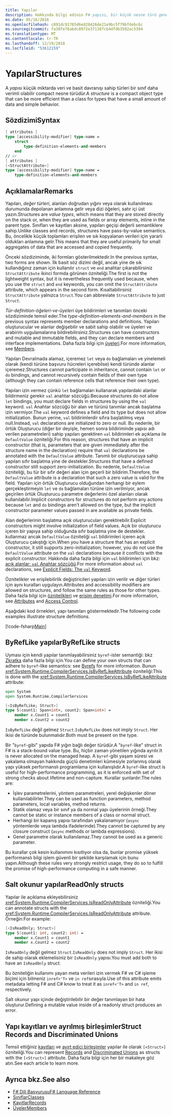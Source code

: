 ```yaml
---
title: Yapılar
description: Hakkında bilgi edinin F# yapısı, bir küçük nesne türü genellikle bir sınıf türleri ile küçük miktarda veri ve basit davranışı için daha verimlidir.
ms.date: 05/16/2016
ms.openlocfilehash: c091dc91765d6e828426de21e9bc5f79bfdebc6c
ms.sourcegitcommit: fa38fe76abdc8972e37138fcb4dfdb3502ac5394
ms.translationtype: MT
ms.contentlocale: tr-TR
ms.lasthandoff: 12/19/2018
ms.locfileid: "53612159"
---
```

# <a name="structures"></a><span data-ttu-id="49c76-103">Yapılar</span><span class="sxs-lookup"><span data-stu-id="49c76-103">Structures</span></span>

<span data-ttu-id="49c76-104">A *yapısı* küçük miktarda veri ve basit davranışı sahip türleri bir sınıf daha verimli olabilir compact nesne türüdür.</span><span class="sxs-lookup"><span data-stu-id="49c76-104">A *structure* is a compact object type that can be more efficient than a class for types that have a small amount of data and simple behavior.</span></span>

## <a name="syntax"></a><span data-ttu-id="49c76-105">Sözdizimi</span><span class="sxs-lookup"><span data-stu-id="49c76-105">Syntax</span></span>

```fsharp
[ attributes ]
type [accessibility-modifier] type-name =
    struct
        type-definition-elements-and-members
    end
// or
[ attributes ]
[<StructAttribute>]
type [accessibility-modifier] type-name =
    type-definition-elements-and-members
```

## <a name="remarks"></a><span data-ttu-id="49c76-106">Açıklamalar</span><span class="sxs-lookup"><span data-stu-id="49c76-106">Remarks</span></span>

<span data-ttu-id="49c76-107">Yapıları, *değer türleri*, alanları doğrudan yığını veya olarak kullanılması durumunda depolanan anlamına gelir veya dizi öğeleri, satır içi üst yazın.</span><span class="sxs-lookup"><span data-stu-id="49c76-107">Structures are *value types*, which means that they are stored directly on the stack or, when they are used as fields or array elements, inline in the parent type.</span></span> <span data-ttu-id="49c76-108">Sınıfları ve kayıtları aksine, yapıları geçişi değerli semantiklere sahip.</span><span class="sxs-lookup"><span data-stu-id="49c76-108">Unlike classes and records, structures have pass-by-value semantics.</span></span> <span data-ttu-id="49c76-109">Bu, öncelikle küçük toplamları erişilen ve sık kopyalanan verileri için yararlı oldukları anlamına gelir.</span><span class="sxs-lookup"><span data-stu-id="49c76-109">This means that they are useful primarily for small aggregates of data that are accessed and copied frequently.</span></span>

<span data-ttu-id="49c76-110">Önceki sözdiziminde, iki formları gösterilmektedir.</span><span class="sxs-lookup"><span data-stu-id="49c76-110">In the previous syntax, two forms are shown.</span></span> <span data-ttu-id="49c76-111">İlk basit söz dizimi değil, ancak yine de sık kullandığınız zaman için kullanılır `struct` ve `end` anahtar çıkarabilirsiniz `StructAttribute` ikinci formda görünen özniteliği.</span><span class="sxs-lookup"><span data-stu-id="49c76-111">The first is not the lightweight syntax, but it is nevertheless frequently used because, when you use the `struct` and `end` keywords, you can omit the `StructAttribute` attribute, which appears in the second form.</span></span> <span data-ttu-id="49c76-112">Kısaltabilirsiniz `StructAttribute` yalnızca `Struct`.</span><span class="sxs-lookup"><span data-stu-id="49c76-112">You can abbreviate `StructAttribute` to just `Struct`.</span></span>

<span data-ttu-id="49c76-113">*Tür-definition-öğeleri-ve-üyeleri* üye bildirimleri ve tanımları önceki sözdiziminde temsil eder.</span><span class="sxs-lookup"><span data-stu-id="49c76-113">The *type-definition-elements-and-members* in the previous syntax represents member declarations and definitions.</span></span> <span data-ttu-id="49c76-114">Yapıları oluşturucular ve alanlar değişebilir ve sabit sahip olabilir ve üyeleri ve arabirim uygulamalarına bildirebilirsiniz.</span><span class="sxs-lookup"><span data-stu-id="49c76-114">Structures can have constructors and mutable and immutable fields, and they can declare members and interface implementations.</span></span> <span data-ttu-id="49c76-115">Daha fazla bilgi için [üyeleri](members/index.md).</span><span class="sxs-lookup"><span data-stu-id="49c76-115">For more information, see [Members](members/index.md).</span></span>

<span data-ttu-id="49c76-116">Yapıları Devralmada alamaz, içeremez `let` veya `do` bağlamaları ve yinelemeli olarak (kendi türüne başvuru hücreleri içerebilse) kendi türünde alanlar içeremez.</span><span class="sxs-lookup"><span data-stu-id="49c76-116">Structures cannot participate in inheritance, cannot contain `let` or `do` bindings, and cannot recursively contain fields of their own type (although they can contain reference cells that reference their own type).</span></span>

<span data-ttu-id="49c76-117">Yapıları izin vermez çünkü `let` bağlamaları kullanarak yapılardaki alanlar bildirmeniz gerekir `val` anahtar sözcüğü.</span><span class="sxs-lookup"><span data-stu-id="49c76-117">Because structures do not allow `let` bindings, you must declare fields in structures by using the `val` keyword.</span></span> <span data-ttu-id="49c76-118">`val` Anahtar sözcüğü bir alan ve türünü tanımlar ancak başlatma izin vermiyor.</span><span class="sxs-lookup"><span data-stu-id="49c76-118">The `val` keyword defines a field and its type but does not allow initialization.</span></span> <span data-ttu-id="49c76-119">Bunun yerine, `val` bildirimlerdir sıfıra başlatılmış veya null.</span><span class="sxs-lookup"><span data-stu-id="49c76-119">Instead, `val` declarations are initialized to zero or null.</span></span> <span data-ttu-id="49c76-120">Bu nedenle, bir örtük Oluşturucu (diğer bir deyişle, hemen sonra bildiriminde yapısı adı verilen parametreleri) sahip yapıları gerektiren `val` bildirimleri ek açıklama ile `DefaultValue` özniteliği.</span><span class="sxs-lookup"><span data-stu-id="49c76-120">For this reason, structures that have an implicit constructor (that is, parameters that are given immediately after the structure name in the declaration) require that `val` declarations be annotated with the `DefaultValue` attribute.</span></span> <span data-ttu-id="49c76-121">Tanımlı bir oluşturucuya sahip yapıları sıfır başlatma yine de destekler.</span><span class="sxs-lookup"><span data-stu-id="49c76-121">Structures that have a defined constructor still support zero-initialization.</span></span> <span data-ttu-id="49c76-122">Bu nedenle, `DefaultValue` özniteliği, bu tür bir sıfır değeri alan için geçerli bir bildirim.</span><span class="sxs-lookup"><span data-stu-id="49c76-122">Therefore, the `DefaultValue` attribute is a declaration that such a zero value is valid for the field.</span></span> <span data-ttu-id="49c76-123">Yapıları için örtük Oluşturucu olduğundan herhangi bir eylem gerçekleştirmeyin `let` ve `do` bağlamaları türüne izin verilmiyor, ancak geçirilen örtük Oluşturucu parametre değerlerini özel alanları olarak kullanılabilir.</span><span class="sxs-lookup"><span data-stu-id="49c76-123">Implicit constructors for structures do not perform any actions because `let` and `do` bindings aren’t allowed on the type, but the implicit constructor parameter values passed in are available as private fields.</span></span>

<span data-ttu-id="49c76-124">Alan değerlerinin başlatma açık oluşturucuları gerektirebilir.</span><span class="sxs-lookup"><span data-stu-id="49c76-124">Explicit constructors might involve initialization of field values.</span></span> <span data-ttu-id="49c76-125">Açık bir oluşturucu içeren bir yapıya sahip olduğunda sıfır başlatma yine de destekler. kullanmaz ancak `DefaultValue` özniteliği `val` bildirimleri içeren açık Oluşturucu çakıştığı için.</span><span class="sxs-lookup"><span data-stu-id="49c76-125">When you have a structure that has an explicit constructor, it still supports zero-initialization; however, you do not use the `DefaultValue` attribute on the `val` declarations because it conflicts with the explicit constructor.</span></span> <span data-ttu-id="49c76-126">Hakkında daha fazla bilgi için `val` bildirimleri için bkz: [açık alanlar: `val` Anahtar sözcüğü](members/explicit-fields-the-val-keyword.md).</span><span class="sxs-lookup"><span data-stu-id="49c76-126">For more information about `val` declarations, see [Explicit Fields: The `val` Keyword](members/explicit-fields-the-val-keyword.md).</span></span>

<span data-ttu-id="49c76-127">Öznitelikler ve erişilebilirlik değiştiricileri yapıları izin verilir ve diğer türleri için aynı kuralları uygulayın.</span><span class="sxs-lookup"><span data-stu-id="49c76-127">Attributes and accessibility modifiers are allowed on structures, and follow the same rules as those for other types.</span></span> <span data-ttu-id="49c76-128">Daha fazla bilgi için [öznitelikleri](attributes.md) ve [erişim denetimi](access-control.md).</span><span class="sxs-lookup"><span data-stu-id="49c76-128">For more information, see [Attributes](attributes.md) and [Access Control](access-control.md).</span></span>

<span data-ttu-id="49c76-129">Aşağıdaki kod örnekleri, yapı tanımları göstermektedir.</span><span class="sxs-lookup"><span data-stu-id="49c76-129">The following code examples illustrate structure definitions.</span></span>

[!code-fsharp[Main](../../../samples/snippets/fsharp/lang-ref-1/snippet2501.fs)]

## <a name="byreflike-structs"></a><span data-ttu-id="49c76-130">ByRefLike yapılar</span><span class="sxs-lookup"><span data-stu-id="49c76-130">ByRefLike structs</span></span>

<span data-ttu-id="49c76-131">Uyması için kendi yapılar tanımlayabilirsiniz `byref`-ister semantiği: bkz [Zkratka](byrefs.md) daha fazla bilgi için.</span><span class="sxs-lookup"><span data-stu-id="49c76-131">You can define your own structs that can adhere to `byref`-like semantics: see [Byrefs](byrefs.md) for more information.</span></span> <span data-ttu-id="49c76-132">Bunun <xref:System.Runtime.CompilerServices.IsByRefLikeAttribute> özniteliği:</span><span class="sxs-lookup"><span data-stu-id="49c76-132">This is done with the <xref:System.Runtime.CompilerServices.IsByRefLikeAttribute> attribute:</span></span>

```fsharp
open System
open System.Runtime.CompilerServices

[<IsByRefLike; Struct>]
type S(count1: Span<int>, count2: Span<int>) =
    member x.Count1 = count1
    member x.Count2 = count2
```

<span data-ttu-id="49c76-133">`IsByRefLike` değil gelmez `Struct`.</span><span class="sxs-lookup"><span data-stu-id="49c76-133">`IsByRefLike` does not imply `Struct`.</span></span> <span data-ttu-id="49c76-134">Her ikisi de türünde bulunmalıdır.</span><span class="sxs-lookup"><span data-stu-id="49c76-134">Both must be present on the type.</span></span>

<span data-ttu-id="49c76-135">Bir "`byref`-gibi" yapıda F# yığın bağlı değer türüdür.</span><span class="sxs-lookup"><span data-stu-id="49c76-135">A "`byref`-like" struct in F# is a stack-bound value type.</span></span> <span data-ttu-id="49c76-136">Bu, hiçbir zaman yönetilen yığında ayrılır.</span><span class="sxs-lookup"><span data-stu-id="49c76-136">It is never allocated on the managed heap.</span></span> <span data-ttu-id="49c76-137">A `byref`-gibi yaşam süresi ve yakalama olmayan hakkında güçlü denetimleri kümesiyle zorlanmış olarak yapı yüksek performanslı programlama için kullanışlıdır.</span><span class="sxs-lookup"><span data-stu-id="49c76-137">A `byref`-like struct is useful for high-performance programming, as it is enforced with set of strong checks about lifetime and non-capture.</span></span> <span data-ttu-id="49c76-138">Kurallar şunlardır:</span><span class="sxs-lookup"><span data-stu-id="49c76-138">The rules are:</span></span>

* <span data-ttu-id="49c76-139">İşlev parametrelerini, yöntem parametreleri, yerel değişkenler döner kullanılabilirler.</span><span class="sxs-lookup"><span data-stu-id="49c76-139">They can be used as function parameters, method parameters, local variables, method returns.</span></span>
* <span data-ttu-id="49c76-140">Statik olamaz veya bir sınıf ya da normal yapı üyelerinin örneği.</span><span class="sxs-lookup"><span data-stu-id="49c76-140">They cannot be static or instance members of a class or normal struct.</span></span>
* <span data-ttu-id="49c76-141">Herhangi bir kapanış yapısı tarafından yakalanamıyor (`async` yöntemlerde veya lambda ifadelerinde).</span><span class="sxs-lookup"><span data-stu-id="49c76-141">They cannot be captured by any closure construct (`async` methods or lambda expressions).</span></span>
* <span data-ttu-id="49c76-142">Genel parametre olarak kullanılamaz.</span><span class="sxs-lookup"><span data-stu-id="49c76-142">They cannot be used as a generic parameter.</span></span>

<span data-ttu-id="49c76-143">Bu kurallar çok kesin kullanımını kısıtlıyor olsa da, bunlar promise yüksek performanslı bilgi işlem güvenli bir şekilde karşılamak için bunu yapın.</span><span class="sxs-lookup"><span data-stu-id="49c76-143">Although these rules very strongly restrict usage, they do so to fulfill the promise of high-performance computing in a safe manner.</span></span>

## <a name="readonly-structs"></a><span data-ttu-id="49c76-144">Salt okunur yapılar</span><span class="sxs-lookup"><span data-stu-id="49c76-144">ReadOnly structs</span></span>

<span data-ttu-id="49c76-145">Yapılar ile açıklama ekleyebilirsiniz <xref:System.Runtime.CompilerServices.IsReadOnlyAttribute> özniteliği.</span><span class="sxs-lookup"><span data-stu-id="49c76-145">You can annotate structs with the <xref:System.Runtime.CompilerServices.IsReadOnlyAttribute> attribute.</span></span> <span data-ttu-id="49c76-146">Örneğin:</span><span class="sxs-lookup"><span data-stu-id="49c76-146">For example:</span></span>

```fsharp
[<IsReadOnly; Struct>]
type S(count1: int, count2: int) =
    member x.Count1 = count1
    member x.Count2 = count2
```

<span data-ttu-id="49c76-147">`IsReadOnly` değil gelmez `Struct`.</span><span class="sxs-lookup"><span data-stu-id="49c76-147">`IsReadOnly` does not imply `Struct`.</span></span> <span data-ttu-id="49c76-148">Her ikisi de sahip olarak eklemelisiniz bir `IsReadOnly` yapısı.</span><span class="sxs-lookup"><span data-stu-id="49c76-148">You must add both to have an `IsReadOnly` struct.</span></span>

<span data-ttu-id="49c76-149">Bu özniteliğin kullanımı yayan meta verileri izin vermek F# ve C# işleme biçimi için bilmeniz `inref<'T>` ve `in ref`sırasıyla.</span><span class="sxs-lookup"><span data-stu-id="49c76-149">Use of this attribute emits metadata letting F# and C# know to treat it as `inref<'T>` and `in ref`, respectively.</span></span>

<span data-ttu-id="49c76-150">Salt okunur yapı içinde değiştirilebilir bir değer tanımlayan bir hata oluşturur.</span><span class="sxs-lookup"><span data-stu-id="49c76-150">Defining a mutable value inside of a readonly struct produces an error.</span></span>

## <a name="struct-records-and-discriminated-unions"></a><span data-ttu-id="49c76-151">Yapı kayıtları ve ayrılmış birleşimler</span><span class="sxs-lookup"><span data-stu-id="49c76-151">Struct Records and Discriminated Unions</span></span>

<span data-ttu-id="49c76-152">Temsil ettiğiniz [kayıtları](records.md) ve [ayırt edici birleşimler](discriminated-unions.md) yapılar ile olarak `[<Struct>]` özniteliği.</span><span class="sxs-lookup"><span data-stu-id="49c76-152">You can represent [Records](records.md) and [Discriminated Unions](discriminated-unions.md) as structs with the `[<Struct>]` attribute.</span></span>  <span data-ttu-id="49c76-153">Daha fazla bilgi için her bir makaleye göz atın.</span><span class="sxs-lookup"><span data-stu-id="49c76-153">See each article to learn more.</span></span>

## <a name="see-also"></a><span data-ttu-id="49c76-154">Ayrıca bkz.</span><span class="sxs-lookup"><span data-stu-id="49c76-154">See also</span></span>

- [<span data-ttu-id="49c76-155">F# Dili Başvurusu</span><span class="sxs-lookup"><span data-stu-id="49c76-155">F# Language Reference</span></span>](index.md)
- [<span data-ttu-id="49c76-156">Sınıflar</span><span class="sxs-lookup"><span data-stu-id="49c76-156">Classes</span></span>](classes.md)
- [<span data-ttu-id="49c76-157">Kayıtlar</span><span class="sxs-lookup"><span data-stu-id="49c76-157">Records</span></span>](records.md)
- [<span data-ttu-id="49c76-158">Üyeler</span><span class="sxs-lookup"><span data-stu-id="49c76-158">Members</span></span>](members/index.md)